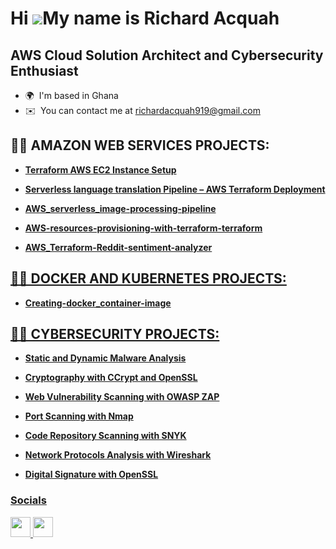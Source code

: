 Hi ![](https://user-images.githubusercontent.com/18350557/176309783-0785949b-9127-417c-8b55-ab5a4333674e.gif)My name is Richard Acquah
======================================================================================================================================


AWS Cloud Solution Architect and Cybersecurity Enthusiast
---------------------------------------------------------

* 🌍  I'm based in Ghana
* ✉️  You can contact me at [richardacquah919@gmail.com](mailto:richardacquah919@gmail.com)

##

<h2>👨‍💻 AMAZON WEB SERVICES PROJECTS:</h2>

- <a href="https://github.com/richard-acquah/First-terraform-script-deployment-on-AWS"><b>Terraform AWS EC2 Instance Setup</b>

- <a href="https://github.com/richard-acquah/transalation_pipeline"><b>Serverless language translation Pipeline – AWS Terraform Deployment</b>

- <a href="https://github.com/richard-acquah/AWS_serverless_image-processing-pipeline"><b>AWS_serverless_image-processing-pipeline</b>

- <a href="https://github.com/richard-acquah/AWS-resources-provisioning-with-terraform-terraform"><b>AWS-resources-provisioning-with-terraform-terraform</b>

- <a href="https://github.com/richard-acquah/AWS_Terraform-Reddit-sentiment-analyzer"><b>AWS_Terraform-Reddit-sentiment-analyzer</b>

##

<h2>👨‍💻 DOCKER AND KUBERNETES PROJECTS:</h2>

- <a href="https://github.com/richard-acquah/Creating-docker_container-image"><b>Creating-docker_container-image</b>







##

<h2>👨‍💻 CYBERSECURITY PROJECTS:</h2>

- <a href="https://github.com/richard-acquah/Malware-Analysis-Lab"><b>Static and Dynamic Malware Analysis</b>

- <a href="https://github.com/richard-acquah/Cryptography-Lab"><b>Cryptography with CCrypt and OpenSSL</b>

- <a href="https://github.com/richard-acquah/Web-Vulnerability-Scanning-Lab"><b>Web Vulnerability Scanning with OWASP ZAP</b>

- <a href="https://github.com/richard-acquah/Port-Scanning-Lab/blob/main/README.md"><b>Port Scanning with Nmap</b>

- <a href="https://github.com/richard-acquah/Code-Repository-Scanning-With-SNYK-Lab"><b>Code Repository Scanning with SNYK</b>

- <a href="https://github.com/richard-acquah/Network-Protocol-Analyzers-Wireshark-Lab"><b>Network Protocols Analysis with Wireshark</b>

- <a href="https://github.com/richard-acquah/Digital-Signature-with-OpenSSL/blob/main/README.md"><b>Digital Signature with OpenSSL</b>

### Socials

<p align="left"> <a href="https://www.github.com/richard-acquah" target="_blank" rel="noreferrer"> <picture> <source media="(prefers-color-scheme: dark)" srcset="https://raw.githubusercontent.com/danielcranney/readme-generator/main/public/icons/socials/github-dark.svg" /> <source media="(prefers-color-scheme: light)" srcset="https://raw.githubusercontent.com/danielcranney/readme-generator/main/public/icons/socials/github.svg" /> <img src="https://raw.githubusercontent.com/danielcranney/readme-generator/main/public/icons/socials/github.svg" width="32" height="32" /> </picture> </a> <a href="https://www.linkedin.com/in/richard-acquah-a34b211a2/" target="_blank" rel="noreferrer"> <picture> <source media="(prefers-color-scheme: dark)" srcset="https://raw.githubusercontent.com/danielcranney/readme-generator/main/public/icons/socials/linkedin-dark.svg" /> <source media="(prefers-color-scheme: light)" srcset="https://raw.githubusercontent.com/danielcranney/readme-generator/main/public/icons/socials/linkedin.svg" /> <img src="https://raw.githubusercontent.com/danielcranney/readme-generator/main/public/icons/socials/linkedin.svg" width="32" height="32" /> </picture> </a></p>

